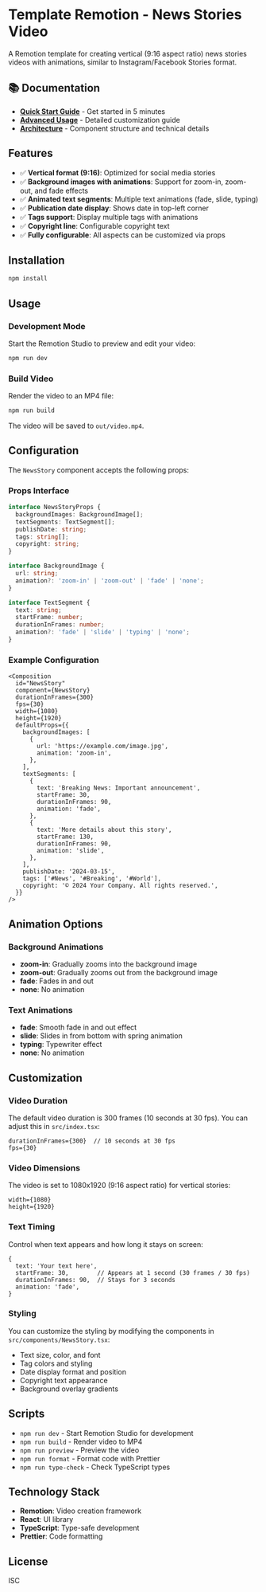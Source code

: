 # Template Remotion - News Stories Video

A Remotion template for creating vertical (9:16 aspect ratio) news stories videos with animations, similar to Instagram/Facebook Stories format.

## 📚 Documentation

- **[Quick Start Guide](QUICKSTART.md)** - Get started in 5 minutes
- **[Advanced Usage](ADVANCED.md)** - Detailed customization guide
- **[Architecture](ARCHITECTURE.md)** - Component structure and technical details

## Features

- ✅ **Vertical format (9:16)**: Optimized for social media stories
- ✅ **Background images with animations**: Support for zoom-in, zoom-out, and fade effects
- ✅ **Animated text segments**: Multiple text animations (fade, slide, typing)
- ✅ **Publication date display**: Shows date in top-left corner
- ✅ **Tags support**: Display multiple tags with animations
- ✅ **Copyright line**: Configurable copyright text
- ✅ **Fully configurable**: All aspects can be customized via props

## Installation

```bash
npm install
```

## Usage

### Development Mode

Start the Remotion Studio to preview and edit your video:

```bash
npm run dev
```

### Build Video

Render the video to an MP4 file:

```bash
npm run build
```

The video will be saved to `out/video.mp4`.

## Configuration

The `NewsStory` component accepts the following props:

### Props Interface

```typescript
interface NewsStoryProps {
  backgroundImages: BackgroundImage[];
  textSegments: TextSegment[];
  publishDate: string;
  tags: string[];
  copyright: string;
}

interface BackgroundImage {
  url: string;
  animation?: 'zoom-in' | 'zoom-out' | 'fade' | 'none';
}

interface TextSegment {
  text: string;
  startFrame: number;
  durationInFrames: number;
  animation?: 'fade' | 'slide' | 'typing' | 'none';
}
```

### Example Configuration

```tsx
<Composition
  id="NewsStory"
  component={NewsStory}
  durationInFrames={300}
  fps={30}
  width={1080}
  height={1920}
  defaultProps={{
    backgroundImages: [
      {
        url: 'https://example.com/image.jpg',
        animation: 'zoom-in',
      },
    ],
    textSegments: [
      {
        text: 'Breaking News: Important announcement',
        startFrame: 30,
        durationInFrames: 90,
        animation: 'fade',
      },
      {
        text: 'More details about this story',
        startFrame: 130,
        durationInFrames: 90,
        animation: 'slide',
      },
    ],
    publishDate: '2024-03-15',
    tags: ['#News', '#Breaking', '#World'],
    copyright: '© 2024 Your Company. All rights reserved.',
  }}
/>
```

## Animation Options

### Background Animations

- **zoom-in**: Gradually zooms into the background image
- **zoom-out**: Gradually zooms out from the background image
- **fade**: Fades in and out
- **none**: No animation

### Text Animations

- **fade**: Smooth fade in and out effect
- **slide**: Slides in from bottom with spring animation
- **typing**: Typewriter effect
- **none**: No animation

## Customization

### Video Duration

The default video duration is 300 frames (10 seconds at 30 fps). You can adjust this in `src/index.tsx`:

```tsx
durationInFrames={300}  // 10 seconds at 30 fps
fps={30}
```

### Video Dimensions

The video is set to 1080x1920 (9:16 aspect ratio) for vertical stories:

```tsx
width={1080}
height={1920}
```

### Text Timing

Control when text appears and how long it stays on screen:

```tsx
{
  text: 'Your text here',
  startFrame: 30,        // Appears at 1 second (30 frames / 30 fps)
  durationInFrames: 90,  // Stays for 3 seconds
  animation: 'fade',
}
```

### Styling

You can customize the styling by modifying the components in `src/components/NewsStory.tsx`:

- Text size, color, and font
- Tag colors and styling
- Date display format and position
- Copyright text appearance
- Background overlay gradients

## Scripts

- `npm run dev` - Start Remotion Studio for development
- `npm run build` - Render video to MP4
- `npm run preview` - Preview the video
- `npm run format` - Format code with Prettier
- `npm run type-check` - Check TypeScript types

## Technology Stack

- **Remotion**: Video creation framework
- **React**: UI library
- **TypeScript**: Type-safe development
- **Prettier**: Code formatting

## License

ISC